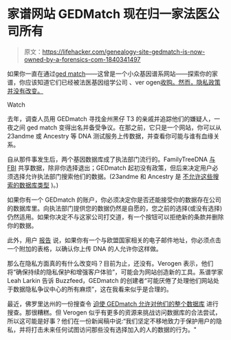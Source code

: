 # 家谱网站 GEDMatch 现在归一家法医公司所有

> 原文：<https://lifehacker.com/genealogy-site-gedmatch-is-now-owned-by-a-forensics-com-1840341497>

如果你一直在通过[ged match](https://www.gedmatch.com/login1.php)——这曾是一个小众基因谱系网站——探索你的家谱，你应该知道它们已经被法医基因组学公司 、ver ogen[收购。然而，隐私政策并没有改变。](https://verogen.com/gedmatch-partners-with-genomics-firm/)

Watch

去年，调查人员用 GEDmatch 寻找金州黑仔 T3 的亲戚并追踪他们的嫌疑人，一夜之间 ged match 变得出名并备受争议。在那之前，它只是一个网站，你可以从 23andme 或 Ancestry 等 DNA 测试服务上传数据，并查看你可能与谁有血缘关系。

自从那件事发生后，两个基因数据库成了执法部门流行的。FamilyTreeDNA [与 FBI](https://gizmodo.com/ancestry-testing-company-it-s-our-moral-responsibilit-1833774781) 共享数据，除非你选择退出；GEDmatch 起初没有政策，但后来决定用户必须选择允许执法部门搜索他们的数据。(23andme 和 Ancestry 是 [不允许这些搜索的数据库类型](https://vitals.lifehacker.com/which-dna-databases-are-the-best-and-worst-for-privacy-1833946048) )。)

如果你有一个 GEDmatch 的账户，你必须决定你是否还能接受你的数据存在公司的数据库里。向执法部门提供您的数据仍然是自愿的，您之前的选择(或没有选择)仍然适用。如果你决定不与这家公司打交道，有一个按钮可以拒绝新的条款并删除你的数据。

此外，用户 [报告](https://cruwys.blogspot.com/2019/12/gedmatch-has-been-acquired-by-forensic.html) 说，如果你有一个与欧盟国家相关的电子邮件地址，你必须点击一个附加的表格，以确认你上传 DNA 的人允许你这样做。

那么在隐私方面真的有什么改变吗？目前为止，还没有。Verogen 表示，他们将“确保持续的隐私保护和增强客户体验”，可能会为网站创造新的工具。系谱学家 Leah Larkin 告诉 Buzzfeed，GEDmatch 的创建者“可能厌倦了处理他们网站处于数据隐私争议中心的所有麻烦”，这在我看来似乎是合理的。

最近，佛罗里达州的一份搜查令 [迫使 GEDmatch 允许对他们的整个数据库](https://vitals.lifehacker.com/user-upload-dna-sites-just-became-even-less-private-1839667283) 进行搜查。那很糟糕。但 Verogen 似乎有更多的资源来挑战访问数据库的合法尝试，所以这可能是好事？他们在一份新闻稿中说:“我们坚定不移地致力于保护用户的隐私，并将打击未来任何试图访问那些没有选择加入的人的数据的行为。"